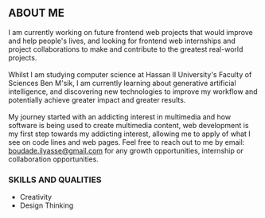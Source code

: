 ## ABOUT ME
I am currently working on future frontend web projects that would improve and help people's lives, and looking for frontend web internships and project collaborations to make and contribute to the greatest real-world projects. <br /> <br />
Whilst I am studying computer science at Hassan II University's Faculty of Sciences Ben M'sik, I am currently learning about generative artificial intelligence, and discovering new technologies to improve my workflow and potentially achieve greater impact and greater results. <br /> <br />
My journey started with an addicting interest in multimedia and how software is being used to create multimedia content, web development is my first step towards my addicting interest, allowing me to apply of what I see on code lines and web pages.
Feel free to reach out to me by email: boudade.ilyasse@gmail.com for any growth opportunities, internship or collaboration opportunities.
### SKILLS AND QUALITIES
- Creativity
- Design Thinking
<!-- Lorem ipsum dolor sit amet, consectetur adipiscing elit. Sed ut sagittis lorem. Quisque sit amet diam id orci elementum efficitur. Sed a dictum metus, lacinia aliquam orci. Ut porttitor, turpis eu posuere congue, ligula tellus euismod dui, nec pretium massa sapien id sem. Aliquam quis augue vel augue condimentum laoreet id vitae magna. Sed sit amet nisl fringilla, consequat odio in, vestibulum neque. Nam nec placerat lectus. Fusce eleifend elit vitae neque auctor euismod. Vivamus pharetra elementum cursus. Maecenas ut ligula sed mauris sollicitudin cursus ut a eros. Phasellus volutpat venenatis orci, malesuada gravida quam. Sed efficitur et turpis at faucibus. Nulla vestibulum diam nec lacus pharetra placerat. Vestibulum faucibus molestie metus sed pulvinar. Phasellus euismod feugiat odio, vel cursus arcu imperdiet ut. Morbi laoreet mollis tortor et aliquet. -->

<!-- **budilyass447/budilyass447** is a ✨ _special_ ✨ repository because its `README.md` (this file) appears on your GitHub profile.

Here are some ideas to get you started:

- 🔭 I’m currently working on ...
- 🌱 I’m currently learning ...
- 👯 I’m looking to collaborate on ...
- 🤔 I’m looking for help with ...
- 💬 Ask me about ...
- 📫 How to reach me: ...
- 😄 Pronouns: ...
- ⚡ Fun fact: ... -->

